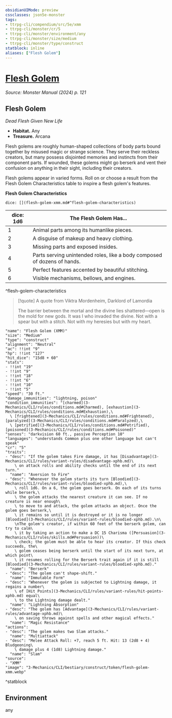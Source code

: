 ```yaml
---
obsidianUIMode: preview
cssclasses: json5e-monster
tags:
- ttrpg-cli/compendium/src/5e/xmm
- ttrpg-cli/monster/cr/5
- ttrpg-cli/monster/environment/any
- ttrpg-cli/monster/size/medium
- ttrpg-cli/monster/type/construct
statblock: inline
aliases: ["Flesh Golem"]
---
```

# [Flesh Golem](3-Mechanics\CLI\bestiary\construct/flesh-golem-xmm.md)
*Source: Monster Manual (2024) p. 121*  

## Flesh Golem

*Dead Flesh Given New Life*

- **Habitat.** Any  
- **Treasure.** Arcana  

Flesh golems are roughly human-shaped collections of body parts bound together by misused magic or strange science. They serve their reckless creators, but many possess disjointed memories and instincts from their component parts. If wounded, these golems might go berserk and vent their confusion on anything in their sight, including their creators.

Flesh golems appear in varied forms. Roll on or choose a result from the Flesh Golem Characteristics table to inspire a flesh golem's features.

**Flesh Golem Characteristics**

`dice: [](flesh-golem-xmm.md#^flesh-golem-characteristics)`

| dice: 1d6 | The Flesh Golem Has... |
|-----------|------------------------|
| 1 | Animal parts among its humanlike pieces. |
| 2 | A disguise of makeup and heavy clothing. |
| 3 | Missing parts and exposed insides. |
| 4 | Parts serving unintended roles, like a body composed of dozens of hands. |
| 5 | Perfect features accented by beautiful stitching. |
| 6 | Visible mechanisms, bellows, and engines. |
^flesh-golem-characteristics

> [!quote] A quote from Viktra Mordenheim, Darklord of Lamordia  
> 
> The barrier between the mortal and the divine lies shattered—open is the mold for new gods. It was I who invaded the divine. Not with a spear but with a stitch. Not with my heresies but with my heart.


```statblock
"name": "Flesh Golem (XMM)"
"size": "Medium"
"type": "construct"
"alignment": "Neutral"
"ac": !!int "9"
"hp": !!int "127"
"hit_dice": "15d8 + 60"
"stats":
- !!int "19"
- !!int "9"
- !!int "18"
- !!int "6"
- !!int "10"
- !!int "5"
"speed": "30 ft."
"damage_immunities": "lightning, poison"
"condition_immunities": "[charmed](3-Mechanics/CLI/rules/conditions.md#Charmed), [exhaustion](3-Mechanics/CLI/rules/conditions.md#Exhaustion),\
  \ [frightened](3-Mechanics/CLI/rules/conditions.md#Frightened), [paralyzed](3-Mechanics/CLI/rules/conditions.md#Paralyzed),\
  \ [petrified](3-Mechanics/CLI/rules/conditions.md#Petrified), [poisoned](3-Mechanics/CLI/rules/conditions.md#Poisoned)"
"senses": "darkvision 60 ft., passive Perception 10"
"languages": "understands Common plus one other language but can't speak"
"cr": "5"
"traits":
- "desc": "If the golem takes Fire damage, it has [Disadvantage](3-Mechanics/CLI/rules/variant-rules/disadvantage-xphb.md)\
    \ on attack rolls and ability checks until the end of its next turn."
  "name": "Aversion to Fire"
- "desc": "Whenever the golem starts its turn [Bloodied](3-Mechanics/CLI/rules/variant-rules/bloodied-xphb.md),\
    \ roll 1d6. On a 6, the golem goes berserk. On each of its turns while berserk,\
    \ the golem attacks the nearest creature it can see. If no creature is near enough\
    \ to move to and attack, the golem attacks an object. Once the golem goes berserk,\
    \ it remains so until it is destroyed or it is no longer [Bloodied](3-Mechanics/CLI/rules/variant-rules/bloodied-xphb.md).\n\
    \nThe golem's creator, if within 60 feet of the berserk golem, can try to calm\
    \ it by taking an action to make a DC 15 Charisma ([Persuasion](3-Mechanics/CLI/rules/skills.md#Persuasion))\
    \ check; the golem must be able to hear its creator. If this check succeeds, the\
    \ golem ceases being berserk until the start of its next turn, at which point\
    \ it resumes rolling for the Berserk trait again if it is still [Bloodied](3-Mechanics/CLI/rules/variant-rules/bloodied-xphb.md)."
  "name": "Berserk"
- "desc": "The golem can't shape-shift."
  "name": "Immutable Form"
- "desc": "Whenever the golem is subjected to Lightning damage, it regains a number\
    \ of [Hit Points](3-Mechanics/CLI/rules/variant-rules/hit-points-xphb.md) equal\
    \ to the Lightning damage dealt."
  "name": "Lightning Absorption"
- "desc": "The golem has [Advantage](3-Mechanics/CLI/rules/variant-rules/advantage-xphb.md)\
    \ on saving throws against spells and other magical effects."
  "name": "Magic Resistance"
"actions":
- "desc": "The golem makes two Slam attacks."
  "name": "Multiattack"
- "desc": "Melee Attack Roll: +7, reach 5 ft. Hit: 13 (2d8 + 4) Bludgeoning\
    \ damage plus 4 (1d8) Lightning damage."
  "name": "Slam"
"source":
- "XMM"
"image": "3-Mechanics/CLI/bestiary/construct/token/flesh-golem-xmm.webp"
```
^statblock

## Environment

any